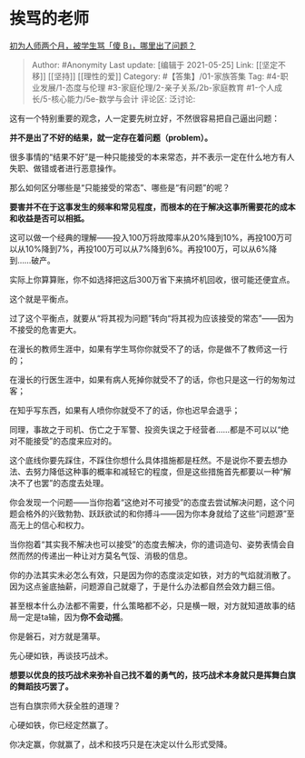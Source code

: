 # 挨骂的老师
[初为人师两个月，被学生骂「傻 B」，哪里出了问题？](https://www.zhihu.com/question/300244076/answer/1491735176)

> Author: #Anonymity
> Last update: [编辑于 2021-05-25]
> Link: [[坚定不移]] [[坚持]] [[理性的爱]]
> Category: #【答集】/01-家族答集
> Tag: #4-职业发展/1-态度与伦理 #3-家庭伦理/2-亲子关系/2b-家庭教育 #1-个人成长/5-核心能力/5e-数学与会计 
> 评论区:
> 泛讨论:

这有一个特别重要的观念，人一定要先树立好，不然很容易把自己逼出问题：

**并不是出了不好的结果，就一定存在着问题（problem）。**

很多事情的“结果不好”是一种只能接受的本来常态，并不表示一定在什么地方有人失职、做错或者进行恶意操作。

那么如何区分哪些是“只能接受的常态”、哪些是“有问题”的呢？

**要害并不在于这事发生的频率和常见程度，而根本的在于解决这事所需要花的成本和收益是否可以相抵。**

这可以做一个经典的理解——投入100万将故障率从20%降到10%，再投100万可以从10%降到7%，再投100万可以从7%降到6%。再投100万，可以从6%降到……破产。

实际上你算算账，你不如选择把这后300万省下来搞坏机回收，很可能还便宜点。

这个就是平衡点。

过了这个平衡点，就要从“将其视为问题”转向“将其视为应该接受的常态”——因为不接受的危害更大。

在漫长的教师生涯中，如果有学生骂你你就受不了的话，你是做不了教师这一行的；

在漫长的行医生涯中，如果有病人死掉你就受不了的话，你也只是这一行的匆匆过客；

在知乎写东西，如果有人喷你你就受不了的话，你也迟早会退乎；

同理，事故之于司机、伤亡之于军警、投资失误之于经营者……都是不可以以“绝对不能接受”的态度来应对的。

这个底线你要先踩住，不踩住你想什么具体措施都是枉然。不是说你不要去想办法、去努力降低这种事的概率和减轻它的程度，但是这些措施首先都要以一种“解决不了也罢”的态度去处理。

你会发现一个问题——当你抱着“这绝对不可接受”的态度去尝试解决问题，这个问题会格外的兴致勃勃、跃跃欲试的和你搏斗——因为你本身就给了这些“问题源”至高无上的信心和权力。

当你抱着“其实我不解决也可以接受”的态度去解决，你的遣词造句、姿势表情会自然而然的传递出一种让对方莫名气馁、消极的信息。

你的办法其实未必怎么有效，只是因为你的态度淡定如铁，对方的气焰就消散了。因为这点釜底抽薪，问题源自己就瘪了，于是什么办法都自然会效力翻三倍。

甚至根本什么办法都不需要，什么策略都不必，只是横一眼，对方就知道故事的结局一定是ta输，因为**你不会动摇**。

你是磐石，对方就是蒲草。

先心硬如铁，再谈技巧战术。

**想要以优良的技巧战术来弥补自己找不着的勇气的，技巧战术本身就只是挥舞白旗的舞蹈技巧罢了。**

岂有白旗宗师大获全胜的道理？

心硬如铁，你已经定然赢了。

你决定赢，你就赢了，战术和技巧只是在决定以什么形式受降。
